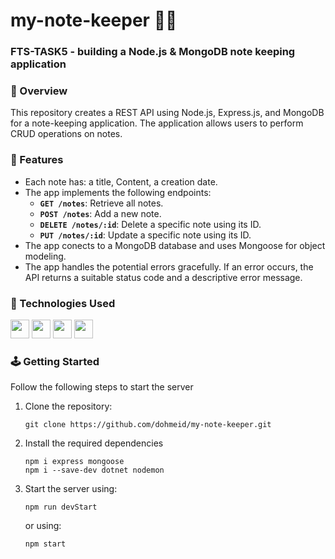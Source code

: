 # my-note-keeper :notebook::notebook:	

### FTS-TASK5 - building a Node.js &amp; MongoDB note keeping application


### :stars:	Overview
This repository creates a REST API using Node.js, Express.js, and MongoDB for a note-keeping application. The application allows users to perform CRUD operations on notes.


### :dart: Features
- Each note has: a title, Content, a creation date.
- The app implements the following endpoints:
    - **`GET /notes`**: Retrieve all notes.
    - **`POST /notes`**: Add a new note.
    - **`DELETE /notes/:id`**: Delete a specific note using its ID.
    - **`PUT /notes/:id`**: Update a specific note using its ID.
- The app conects to a MongoDB database and uses Mongoose for object modeling.
- The app handles the potential errors gracefully. If an error occurs, the API returns a suitable status code and a descriptive error message.



### :space_invader: Technologies Used
<div align="left">
    <img src="https://img.shields.io/badge/JavaScript-323330?style=for-the-badge&logo=javascript&logoColor=F7DF1E" height="30" />
    <img src="https://img.shields.io/badge/MongoDB-4EA94B?style=for-the-badge&logo=mongodb&logoColor=white" height="30" />
    <img src="https://img.shields.io/badge/Node%20js-339933?style=for-the-badge&logo=nodedotjs&logoColor=white" height="30" />
    <img src="https://img.shields.io/badge/Express%20js-000000?style=for-the-badge&logo=express&logoColor=white" height="30" />
</div>



### :joystick: Getting Started 
Follow the following steps to start the server
1. Clone the repository:
   ```
   git clone https://github.com/dohmeid/my-note-keeper.git
   ```

3. Install the required dependencies
   ```
   npm i express mongoose
   npm i --save-dev dotnet nodemon
   ```

4. Start the server using:
   ```
   npm run devStart
   ```
   or using:
   ```
   npm start
   ```
   


